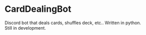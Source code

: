 # CardDealingBot
Discord bot that deals cards, shuffles deck, etc.. Written in python.  
Still in development.
